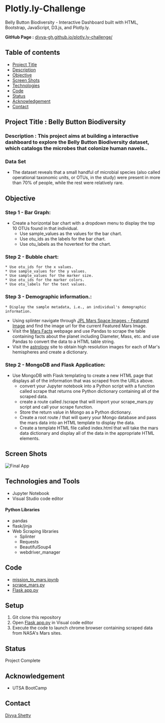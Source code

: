 # Plotly.ly-ChallengeBelly Button Biodiversity  - Interactive Dashboard built with HTML, Bootstrap, JavaScript, D3.js, and Plotly.ly.__GitHub Page :__ [divya-gh.github.io/plotly.ly-challenge/](divya-gh.github.io/plotly.ly-challenge/)## Table of contents* [Project Title ](#project-title)* [Description](#description)* [Objective](#objective)* [Screen Shots](#screen-shots)* [Technologies](#technologies)* [Code](#code)* [Status](#status)* [Acknowledgement ](#acknowledgement )* [Contact](#contact)## Project Title : Belly Button Biodiversity ### Description : This project aims at building a interactive dashboard to explore the Belly Button Biodiversity dataset, which catalogs the microbes that colonize human navels..### Data Set- The dataset reveals that a small handful of microbial species (also called operational taxonomic units, or OTUs, in the study) were present in more than 70% of people, while the rest were relatively rare.## Objective### Step 1 - Bar Graph:- Create a horizontal bar chart with a dropdown menu to display the top 10 OTUs found in that individual.	* Use sample_values as the values for the bar chart.	* Use otu_ids as the labels for the bar chart.	* Use otu_labels as the hovertext for the chart.### Step 2 - Bubble chart: 	* Use otu_ids for the x values.	* Use sample_values for the y values.	* Use sample_values for the marker size.	* Use otu_ids for the marker colors.	* Use otu_labels for the text values.### Step 3 - Demographic information.:	* Display the sample metadata, i.e., an individual's demographic information.- Using splinter navigate through [JPL Mars Space Images - Featured Image](https://spaceimages-mars.com/) and find the image url for the current Featured Mars Image.- Visit the [Mars Facts](https://galaxyfacts-mars.com/) webpage and use Pandas to scrape the table containing facts about the planet including Diameter, Mass, etc. and use Pandas to convert the data to a HTML table string.- Visit the [astrology](https://marshemispheres.com/) site to obtain high resolution images for each of Mar's hemispheres and create a dictionary.### Step 2 - MongoDB and Flask Application:- Use MongoDB with Flask templating to create a new HTML page that displays all of the information that was scraped from the URLs above.	- convert your Jupyter notebook into a Python script with a function called scrape that returns one Python dictionary containing all of the scraped data.	- create a route called /scrape that will import your scrape_mars.py script and call your scrape function.	- Store the return value in Mongo as a Python dictionary.	- Create a root route / that will query your Mongo database and pass the mars data into an HTML template to display the data.	- Create a template HTML file called index.html that will take the mars data dictionary and display all of the data in the appropriate HTML elements.## Screen Shots![Final App](./Missions_to_Mars/Images/final_app.png) ## Technologies and Tools* Jupyter Notebook* Visual Studio code editor#### Python Libraries* pandas* flask/jinja* Web Scraping libraries	* Splinter	* Requests	* BeautifulSoup4	* webdriver_manager		## Code - [mission_to_mars.ipynb](/Missions_to_Mars/mission_to_mars.ipynb)- [scrape_mars.py](/Missions_to_Mars/scrape_mars.py)- [Flask app.py](/Missions_to_Mars/app.py)## Setup1. Git clone this repository2. Open [Flask app.py](/Missions_to_Mars/app.py) in Visual code editor4. Execute the code to launch chrome browser containing scraped data from NASA's Mars sites.## StatusProject Complete## Acknowledgement - UTSA BootCamp## Contact [Divya Shetty](https://github.com/divya-gh) 